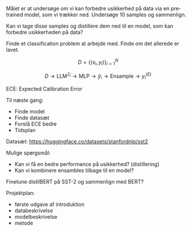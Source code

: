 Målet er at undersøge om vi kan forbedre usikkerhed på data via en pre-trained model, som vi trækker ned. Undersøge 10 samples og sammenlign.

Kan vi tage disse samples og distillere dem ned til en model, som kan forbedre usikkerheden på data?

Finde et classification problem at arbejde med. Finde om det allerede er lavet.

$$ D =\{(x_i, y_i)\}_{i=1}^N $$

$$ D \rightarrow \text{LLM}^{\mathbb{Z}_i} \rightarrow \text{MLP} \rightarrow \hat{y}_i \rightarrow \text{Ensample} \rightarrow y^{(E)}_i$$

ECE: Expected Calibration Error

Til næste gang:

- Finde model
- Finde datasæt
- Forstå ECE bedre
- Tidsplan

Datasæt: https://huggingface.co/datasets/stanfordnlp/sst2

Mulige spørgsmål:

- Kan vi få en bedre performance på usikkerhed? (distillering)
- Kan vi kombinere ensambles tilbage til en model?

Finetune distilBERT på SST-2 og sammenlign med BERT?

Projektplan:

- første udgave af introduktion
- databeskrivelse
- modelbeskrivelse
- metode